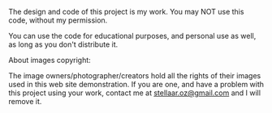 

The design and code of this project is my work. You may NOT use this code, without my permission.

You can use the code for educational purposes, and personal use as well, as long as you don't distribute it.

About images copyright:

The image owners/photographer/creators hold all the rights of their images used in this web site demonstration. If you are one, and have a problem with this project using your work, contact me at stellaar.oz@gmail.com and I will remove it.
